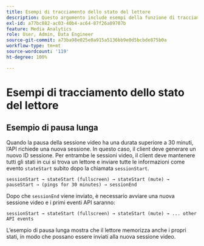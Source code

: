 ```yaml
---
title: Esempi di tracciamento dello stato del lettore
description: Questo argomento include esempi della funzione di tracciamento dello stato del lettore.
exl-id: a77bc882-ac03-40b4-ac64-87f26a09707b
feature: Media Analytics
role: User, Admin, Data Engineer
source-git-commit: a73ba98e025e0a915a5136bb9e0d5bcbde875b0a
workflow-type: tm+mt
source-wordcount: '119'
ht-degree: 100%

---
```


# Esempi di tracciamento dello stato del lettore


## Esempio di pausa lunga

Quando la pausa della sessione video ha una durata superiore a 30 minuti, l’API richiede una nuova sessione. In questo caso, il client deve generare un nuovo ID sessione. Per entrambe le sessioni video, il client deve mantenere tutti gli stati in cui si trova un lettore e inviare tutte le informazioni come evento `stateStart` subito dopo la chiamata `sessionStart`.

`sessionStart → stateStart (fullscreen) → stateStart (mute) → pauseStart → (pings for 30 minutes) → sessionEnd`

Dopo che `sessionEnd` viene inviato, è necessario avviare una nuova sessione video e i primi eventi API saranno:

`sessionStart → stateStart (fullscreen) → stateStart (mute) → ... other API events`

L’esempio di pausa lunga mostra che il lettore memorizza anche i propri stati, in modo che possano essere inviati alla nuova sessione video.
